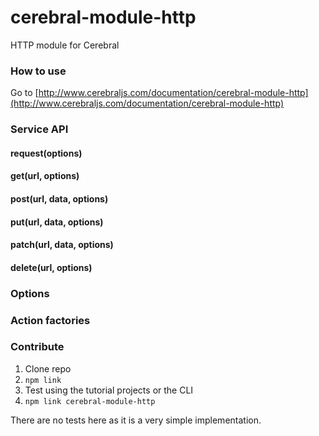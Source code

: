 # cerebral-module-http
HTTP module for Cerebral

### How to use
Go to [http://www.cerebraljs.com/documentation/cerebral-module-http](http://www.cerebraljs.com/documentation/cerebral-module-http)

### Service API

#### request(options)
#### get(url, options)
#### post(url, data, options)
#### put(url, data, options)
#### patch(url, data, options)
#### delete(url, options)

### Options

### Action factories

### Contribute
1. Clone repo
2. `npm link`
3. Test using the tutorial projects or the CLI
4. `npm link cerebral-module-http`

There are no tests here as it is a very simple implementation.
